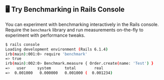 ## 🖥️ Try Benchmarking in Rails Console

You can experiment with benchmarking interactively in the Rails console. Require the `benchmark` library and run measurements on-the-fly to experiment with performance tweaks.

```bash
$ rails console
Loading development environment (Rails 6.1.4)
irb(main):001:0> require 'benchmark'
=> true
irb(main):002:0> Benchmark.measure { Order.create(name: 'Test') }
=>   user     system      total        real
=>  0.001000   0.000000   0.001000 (  0.001234)
```
